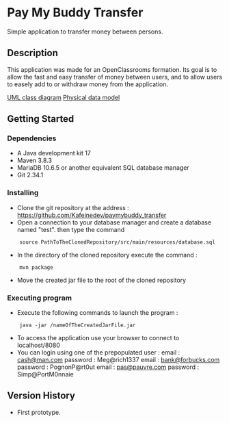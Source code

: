 # Pay My Buddy Transfer

Simple application to transfer money between persons. 

## Description

This application was made for an OpenClassrooms formation. Its goal is to allow the fast and easy transfer of money between users, and to allow users to easely add to or withdraw money from the application.

[UML class diagram](docs/diagramme_de_classe_uml.png)
[Physical data model](docs/modèle_physique_de_données.png)

## Getting Started

### Dependencies

* A Java development kit 17
* Maven 3.8.3
* MariaDB 10.6.5 or another equivalent SQL database manager
* Git 2.34.1

### Installing

* Clone the git repository at the address :
    https://github.com/Kafeinedev/paymybuddy_transfer
* Open a connection to your database manager and create a database named "test".
then type the command
```
    source PathToTheClonedRepository/src/main/resources/database.sql
```
* In the directory of the cloned repository execute the command :
```
    mvn package
```
* Move the created jar file to the root of the cloned repository

### Executing program

* Execute the following commands to launch the program :
```
    java -jar /nameOfTheCreatedJarFile.jar
```
* To access the application use your browser to connect to localhost/8080
* You can login using one of the prepopulated user :
email : cash@man.com password : Meg@rich1337
email : bank@forbucks.com password : PognonP@rt0ut
email : pas@pauvre.com password : Simp@PortM0nnaie

## Version History

* First prototype.